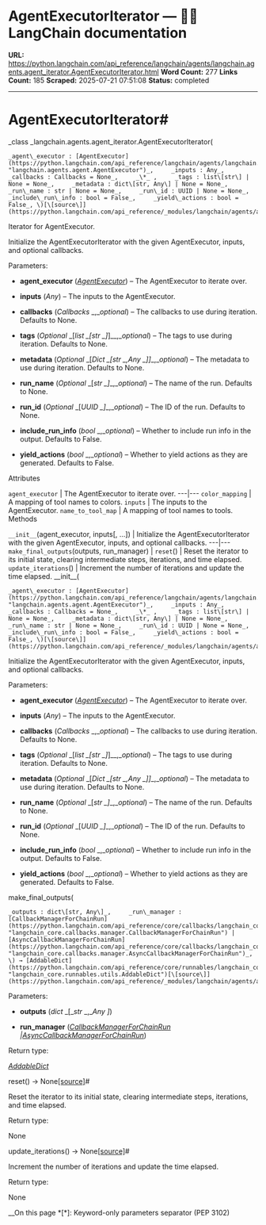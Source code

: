 # AgentExecutorIterator — 🦜🔗 LangChain  documentation

**URL:** https://python.langchain.com/api_reference/langchain/agents/langchain.agents.agent_iterator.AgentExecutorIterator.html
**Word Count:** 277
**Links Count:** 185
**Scraped:** 2025-07-21 07:51:08
**Status:** completed

---

# AgentExecutorIterator\#

_class _langchain.agents.agent\_iterator.AgentExecutorIterator\(

    _agent\_executor : [AgentExecutor](https://python.langchain.com/api_reference/langchain/agents/langchain.agents.agent.AgentExecutor.html#langchain.agents.agent.AgentExecutor "langchain.agents.agent.AgentExecutor")_,     _inputs : Any_,     _callbacks : Callbacks = None_,     _\*_ ,     _tags : list\[str\] | None = None_,     _metadata : dict\[str, Any\] | None = None_,     _run\_name : str | None = None_,     _run\_id : UUID | None = None_,     _include\_run\_info : bool = False_,     _yield\_actions : bool = False_, \)[\[source\]](https://python.langchain.com/api_reference/_modules/langchain/agents/agent_iterator.html#AgentExecutorIterator)\#     

Iterator for AgentExecutor.

Initialize the AgentExecutorIterator with the given AgentExecutor, inputs, and optional callbacks.

Parameters:     

  * **agent\_executor** \([_AgentExecutor_](https://python.langchain.com/api_reference/langchain/agents/langchain.agents.agent.AgentExecutor.html#langchain.agents.agent.AgentExecutor "langchain.agents.agent.AgentExecutor")\) – The AgentExecutor to iterate over.

  * **inputs** \(_Any_\) – The inputs to the AgentExecutor.

  * **callbacks** \(_Callbacks_ _,__optional_\) – The callbacks to use during iteration. Defaults to None.

  * **tags** \(_Optional_ _\[__list_ _\[__str_ _\]__\]__,__optional_\) – The tags to use during iteration. Defaults to None.

  * **metadata** \(_Optional_ _\[__Dict_ _\[__str_ _,__Any_ _\]__\]__,__optional_\) – The metadata to use during iteration. Defaults to None.

  * **run\_name** \(_Optional_ _\[__str_ _\]__,__optional_\) – The name of the run. Defaults to None.

  * **run\_id** \(_Optional_ _\[__UUID_ _\]__,__optional_\) – The ID of the run. Defaults to None.

  * **include\_run\_info** \(_bool_ _,__optional_\) – Whether to include run info in the output. Defaults to False.

  * **yield\_actions** \(_bool_ _,__optional_\) – Whether to yield actions as they are generated. Defaults to False.

Attributes

`agent_executor` | The AgentExecutor to iterate over.   ---|---   `color_mapping` | A mapping of tool names to colors.   `inputs` | The inputs to the AgentExecutor.   `name_to_tool_map` | A mapping of tool names to tools.      Methods

`__init__`\(agent\_executor, inputs\[, ...\]\) | Initialize the AgentExecutorIterator with the given AgentExecutor, inputs, and optional callbacks.   ---|---   `make_final_outputs`\(outputs, run\_manager\) |    `reset`\(\) | Reset the iterator to its initial state, clearing intermediate steps, iterations, and time elapsed.   `update_iterations`\(\) | Increment the number of iterations and update the time elapsed.      \_\_init\_\_\(

    _agent\_executor : [AgentExecutor](https://python.langchain.com/api_reference/langchain/agents/langchain.agents.agent.AgentExecutor.html#langchain.agents.agent.AgentExecutor "langchain.agents.agent.AgentExecutor")_,     _inputs : Any_,     _callbacks : Callbacks = None_,     _\*_ ,     _tags : list\[str\] | None = None_,     _metadata : dict\[str, Any\] | None = None_,     _run\_name : str | None = None_,     _run\_id : UUID | None = None_,     _include\_run\_info : bool = False_,     _yield\_actions : bool = False_, \)[\[source\]](https://python.langchain.com/api_reference/_modules/langchain/agents/agent_iterator.html#AgentExecutorIterator.__init__)\#     

Initialize the AgentExecutorIterator with the given AgentExecutor, inputs, and optional callbacks.

Parameters:     

  * **agent\_executor** \([_AgentExecutor_](https://python.langchain.com/api_reference/langchain/agents/langchain.agents.agent.AgentExecutor.html#langchain.agents.agent.AgentExecutor "langchain.agents.agent.AgentExecutor")\) – The AgentExecutor to iterate over.

  * **inputs** \(_Any_\) – The inputs to the AgentExecutor.

  * **callbacks** \(_Callbacks_ _,__optional_\) – The callbacks to use during iteration. Defaults to None.

  * **tags** \(_Optional_ _\[__list_ _\[__str_ _\]__\]__,__optional_\) – The tags to use during iteration. Defaults to None.

  * **metadata** \(_Optional_ _\[__Dict_ _\[__str_ _,__Any_ _\]__\]__,__optional_\) – The metadata to use during iteration. Defaults to None.

  * **run\_name** \(_Optional_ _\[__str_ _\]__,__optional_\) – The name of the run. Defaults to None.

  * **run\_id** \(_Optional_ _\[__UUID_ _\]__,__optional_\) – The ID of the run. Defaults to None.

  * **include\_run\_info** \(_bool_ _,__optional_\) – Whether to include run info in the output. Defaults to False.

  * **yield\_actions** \(_bool_ _,__optional_\) – Whether to yield actions as they are generated. Defaults to False.

make\_final\_outputs\(

    _outputs : dict\[str, Any\]_,     _run\_manager : [CallbackManagerForChainRun](https://python.langchain.com/api_reference/core/callbacks/langchain_core.callbacks.manager.CallbackManagerForChainRun.html#langchain_core.callbacks.manager.CallbackManagerForChainRun "langchain_core.callbacks.manager.CallbackManagerForChainRun") | [AsyncCallbackManagerForChainRun](https://python.langchain.com/api_reference/core/callbacks/langchain_core.callbacks.manager.AsyncCallbackManagerForChainRun.html#langchain_core.callbacks.manager.AsyncCallbackManagerForChainRun "langchain_core.callbacks.manager.AsyncCallbackManagerForChainRun")_, \) → [AddableDict](https://python.langchain.com/api_reference/core/runnables/langchain_core.runnables.utils.AddableDict.html#langchain_core.runnables.utils.AddableDict "langchain_core.runnables.utils.AddableDict")[\[source\]](https://python.langchain.com/api_reference/_modules/langchain/agents/agent_iterator.html#AgentExecutorIterator.make_final_outputs)\#     

Parameters:     

  * **outputs** \(_dict_ _\[__str_ _,__Any_ _\]_\)

  * **run\_manager** \([_CallbackManagerForChainRun_](https://python.langchain.com/api_reference/core/callbacks/langchain_core.callbacks.manager.CallbackManagerForChainRun.html#langchain_core.callbacks.manager.CallbackManagerForChainRun "langchain_core.callbacks.manager.CallbackManagerForChainRun") _|_[_AsyncCallbackManagerForChainRun_](https://python.langchain.com/api_reference/core/callbacks/langchain_core.callbacks.manager.AsyncCallbackManagerForChainRun.html#langchain_core.callbacks.manager.AsyncCallbackManagerForChainRun "langchain_core.callbacks.manager.AsyncCallbackManagerForChainRun")\)

Return type:     

[_AddableDict_](https://python.langchain.com/api_reference/core/runnables/langchain_core.runnables.utils.AddableDict.html#langchain_core.runnables.utils.AddableDict "langchain_core.runnables.utils.AddableDict")

reset\(\) → None[\[source\]](https://python.langchain.com/api_reference/_modules/langchain/agents/agent_iterator.html#AgentExecutorIterator.reset)\#     

Reset the iterator to its initial state, clearing intermediate steps, iterations, and time elapsed.

Return type:     

None

update\_iterations\(\) → None[\[source\]](https://python.langchain.com/api_reference/_modules/langchain/agents/agent_iterator.html#AgentExecutorIterator.update_iterations)\#     

Increment the number of iterations and update the time elapsed.

Return type:     

None

__On this page   *[\*]: Keyword-only parameters separator (PEP 3102)
